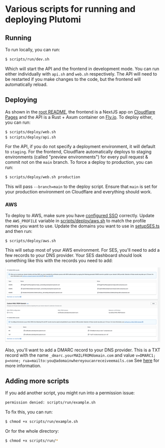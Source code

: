 # Various scripts for running and deploying Plutomi

## Running

To run locally, you can run:

```bash
$ scripts/run/dev.sh
```

Which will start the API and the frontend in development mode. You can run either individually with `api.sh` and `web.sh` respectively. The API will need to be restarted if you make changes to the code, but the frontend will automatically reload.

## Deploying

As shown in the [root README](../README.md), the frontend is a NextJS app on [Cloudflare Pages](https://developers.cloudflare.com/pages/framework-guides/deploy-a-nextjs-site/) and the API is a Rust + Axum container on [Fly.io](https://fly.io/docs/speedrun/). To deploy either, you can run:

```bash
$ scripts/deploy/web.sh
$ scripts/deploy/api.sh
```

For the API, if you do not specify a deployment environment, it will default to `staging`. For the frontend, Cloudflare automatically deploys to staging environments (called "preview environments") for every pull request & commit not on the `main` branch. To force a deploy to production, you can run:

```bash
$ scripts/deploy/web.sh production
```

This will pass `--branch=main` to the deploy script. Ensure that `main` is set for your production environment on Cloudflare and everything should work.

### AWS

To deploy to AWS, make sure you have [configured SSO](https://docs.aws.amazon.com/cli/latest/userguide/cli-configure-sso.html) correctly. Update the `AWS_PROFILE` variable in [scripts/deploy/aws.sh](deploy/aws.sh) to match the profile names you want to use. Update the domains you want to use in [setupSES.ts](../packages/aws/lib/setupSES.ts) and then run:

```bash
$ scripts/deploy/aws.sh
```

This will setup most of your AWS environment. For SES, you'll need to add a few records to your DNS provider. Your SES dashboard should look something like this with the records you need to add:

![SES DNS Records](../images//ses-setup.png)

Also, you'll want to add a DMARC record to your DNS provider. This is a TXT record with the name `_dmarc.yourMAILFROMdomain.com` and value `v=DMARC1; p=none; rua=mailto:you@adomainwhereyoucanreceiveemails.com`
See [here](https://docs.aws.amazon.com/ses/latest/dg/send-email-authentication-dmarc.html) for more information.

## Adding more scripts

If you add another script, you might run into a permission issue:

```bash
permission denied: scripts/run/example.sh
```

To fix this, you can run:

```bash
$ chmod +x scripts/run/example.sh
```

Or for the whole directory:

```bash
$ chmod +x scripts/run/*
```
